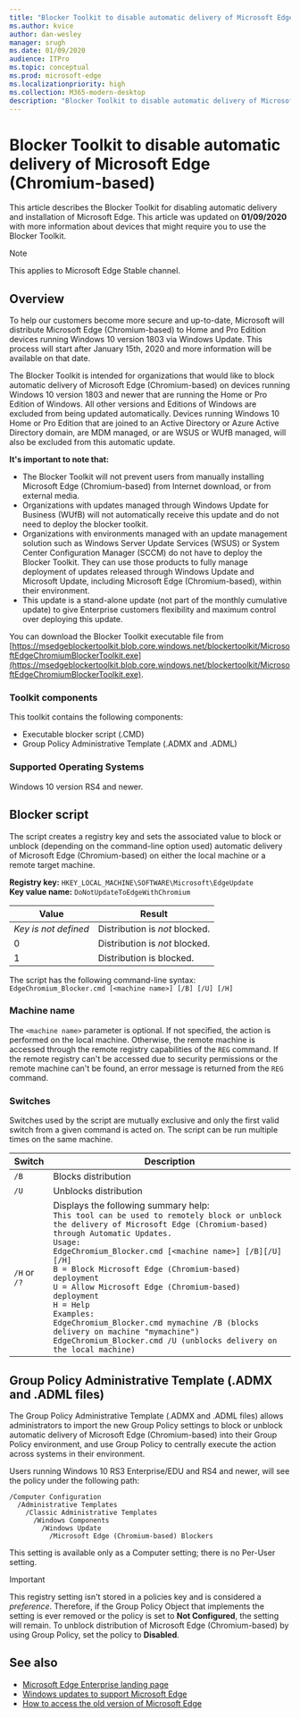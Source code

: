 ```yaml
---
title: "Blocker Toolkit to disable automatic delivery of Microsoft Edge"
ms.author: kvice
author: dan-wesley
manager: srugh
ms.date: 01/09/2020
audience: ITPro
ms.topic: conceptual
ms.prod: microsoft-edge
ms.localizationpriority: high
ms.collection: M365-modern-desktop
description: "Blocker Toolkit to disable automatic delivery of Microsoft Edge"
---
```


# Blocker Toolkit to disable automatic delivery of Microsoft Edge (Chromium-based)

This article describes the Blocker Toolkit for disabling automatic delivery and installation of Microsoft Edge. This article was updated on **01/09/2020** with more information about devices that might require you to use the Blocker Toolkit.

> [!NOTE]
> This applies to Microsoft Edge Stable channel.

## Overview

To help our customers become more secure and up-to-date, Microsoft will distribute Microsoft Edge (Chromium-based) to Home and Pro Edition devices running Windows 10 version 1803 via Windows Update. This process will start after January 15th, 2020 and more information will be available on that date.

The Blocker Toolkit is intended for organizations that would like to block automatic delivery of Microsoft Edge (Chromium-based) on devices running Windows 10 version 1803 and newer that are running the Home or Pro Edition of Windows. All other versions and Editions of Windows are excluded from being updated automatically. Devices running Windows 10 Home or Pro Edition that are joined to an Active Directory or Azure Active Directory domain, are MDM managed, or are WSUS or WUfB managed, will also be excluded from this automatic update.

**It's important to note that:**

- The Blocker Toolkit will not prevent users from manually installing Microsoft Edge (Chromium-based) from Internet download, or from external media.
- Organizations with updates managed through Windows Update for Business (WUfB) will not automatically receive this update and do not need to deploy the blocker toolkit.
- Organizations with environments managed with an update management solution such as Windows Server Update Services (WSUS) or System Center Configuration Manager (SCCM) do not have to deploy the Blocker Toolkit. They can use those products to fully manage deployment of updates released through Windows Update and Microsoft Update, including Microsoft Edge (Chromium-based), within their environment.
- This update is a stand-alone update (not part of the monthly cumulative update) to give Enterprise customers flexibility and maximum control over deploying this update.

You can download the Blocker Toolkit executable file from [https://msedgeblockertoolkit.blob.core.windows.net/blockertoolkit/MicrosoftEdgeChromiumBlockerToolkit.exe](https://msedgeblockertoolkit.blob.core.windows.net/blockertoolkit/MicrosoftEdgeChromiumBlockerToolkit.exe).

### Toolkit components

This toolkit contains the following components:

- Executable blocker script (.CMD)
- Group Policy Administrative Template (.ADMX and .ADML)

### Supported Operating Systems

Windows 10 version RS4 and newer.

## Blocker script

The script creates a registry key and sets the associated value to block or unblock (depending on the command-line option used) automatic delivery of Microsoft Edge (Chromium-based) on either the local machine or a remote target machine.

**Registry key:** `HKEY_LOCAL_MACHINE\SOFTWARE\Microsoft\EdgeUpdate`<br>
**Key value name:** `DoNotUpdateToEdgeWithChromium`

| Value                | Result                         |
|----------------------|--------------------------------|
| *Key is not defined* | Distribution is *not* blocked. |
| 0                    | Distribution is *not* blocked. |
| 1                    | Distribution is blocked.       |

The script has the following command-line syntax:<br>
`EdgeChromium_Blocker.cmd [<machine name>] [/B] [/U] [/H]`

### Machine name

The `<machine name>` parameter is optional. If not specified, the action is performed on the local machine. Otherwise, the remote machine is accessed through the remote registry capabilities of the `REG` command. If the remote registry can't be accessed due to security permissions or the remote machine can't be found, an error message is returned from the `REG` command.

### Switches

Switches used by the script are mutually exclusive and only the first valid switch from a given command is acted on. The script can be run multiple times on the same machine.

| Switch       | Description                              |
|--------------|------------------------------------------|
| `/B`         | Blocks distribution                      |
| `/U`         | Unblocks distribution                    |
| `/H` or `/?` | Displays the following summary help:<br>`This tool can be used to remotely block or unblock the delivery of Microsoft Edge (Chromium-based) through Automatic Updates.`<br> `Usage:`<br>`EdgeChromium_Blocker.cmd [<machine name>] [/B][/U][/H]`<br>`B = Block Microsoft Edge (Chromium-based) deployment`<br>`U = Allow Microsoft Edge (Chromium-based) deployment`<br>`H = Help`<br>`Examples:`<br>`EdgeChromium_Blocker.cmd mymachine /B (blocks delivery on machine "mymachine")`<br>`EdgeChromium_Blocker.cmd /U (unblocks delivery on the local machine)`<br> |

## Group Policy Administrative Template (.ADMX and .ADML files)

The Group Policy Administrative Template (.ADMX  and .ADML files) allows administrators to import the new Group Policy settings to block or unblock automatic delivery of Microsoft Edge (Chromium-based) into their Group Policy environment, and use Group Policy to centrally execute the action across systems in their environment.

Users running Windows 10 RS3 Enterprise/EDU and RS4 and newer, will see the policy under the following path:

```
/Computer Configuration  
  /Administrative Templates
    /Classic Administrative Templates
      /Windows Components
        /Windows Update  
          /Microsoft Edge (Chromium-based) Blockers  
```

This setting is available only as a Computer setting; there is no Per-User setting.

> [!IMPORTANT]
> This registry setting isn't stored in a policies key and is considered a *preference*. Therefore, if the Group Policy Object that implements the setting is ever removed or the policy is set to **Not Configured**, the setting will remain. To unblock distribution of Microsoft Edge (Chromium-based) by using Group Policy, set the policy to **Disabled**.

## See also

- [Microsoft Edge Enterprise landing page](https://www.microsoftedgeinsider.com/enterprise)
- [Windows updates to support Microsoft Edge](https://docs.microsoft.com/deployedge/microsoft-edge-sysupdate-windows-updates)
- [How to access the old version of Microsoft Edge](https://docs.microsoft.com/deployedge/microsoft-edge-sysupdate-access-old-edge)
